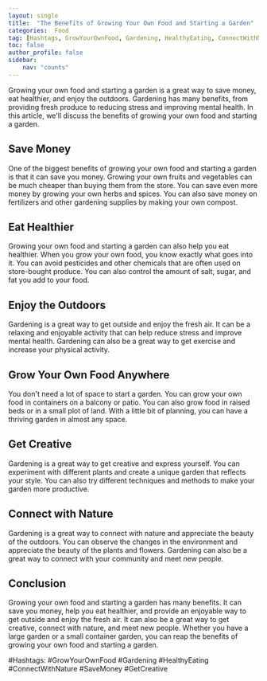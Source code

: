 ```yaml
---
layout: single
title:  "The Benefits of Growing Your Own Food and Starting a Garden"
categories:  Food
tag: [Hashtags, GrowYourOwnFood, Gardening, HealthyEating, ConnectWithNature, SaveMoney, GetCreative, ]
toc: false
author_profile: false
sidebar:
    nav: "counts"
---
```

    
Growing your own food and starting a garden is a great way to save money, eat healthier, and enjoy the outdoors. Gardening has many benefits, from providing fresh produce to reducing stress and improving mental health. In this article, we'll discuss the benefits of growing your own food and starting a garden.

## Save Money

One of the biggest benefits of growing your own food and starting a garden is that it can save you money. Growing your own fruits and vegetables can be much cheaper than buying them from the store. You can save even more money by growing your own herbs and spices. You can also save money on fertilizers and other gardening supplies by making your own compost.

## Eat Healthier

Growing your own food and starting a garden can also help you eat healthier. When you grow your own food, you know exactly what goes into it. You can avoid pesticides and other chemicals that are often used on store-bought produce. You can also control the amount of salt, sugar, and fat you add to your food.

## Enjoy the Outdoors

Gardening is a great way to get outside and enjoy the fresh air. It can be a relaxing and enjoyable activity that can help reduce stress and improve mental health. Gardening can also be a great way to get exercise and increase your physical activity.

## Grow Your Own Food Anywhere

You don't need a lot of space to start a garden. You can grow your own food in containers on a balcony or patio. You can also grow food in raised beds or in a small plot of land. With a little bit of planning, you can have a thriving garden in almost any space.

## Get Creative

Gardening is a great way to get creative and express yourself. You can experiment with different plants and create a unique garden that reflects your style. You can also try different techniques and methods to make your garden more productive.

## Connect with Nature

Gardening is a great way to connect with nature and appreciate the beauty of the outdoors. You can observe the changes in the environment and appreciate the beauty of the plants and flowers. Gardening can also be a great way to connect with your community and meet new people.

## Conclusion

Growing your own food and starting a garden has many benefits. It can save you money, help you eat healthier, and provide an enjoyable way to get outside and enjoy the fresh air. It can also be a great way to get creative, connect with nature, and meet new people. Whether you have a large garden or a small container garden, you can reap the benefits of growing your own food and starting a garden. 

#Hashtags:
#GrowYourOwnFood #Gardening #HealthyEating #ConnectWithNature #SaveMoney #GetCreative